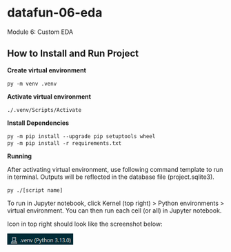 # datafun-06-eda
Module 6: Custom EDA

## How to Install and Run Project

**Create virtual environment**

```shell
py -m venv .venv
```

**Activate virtual environment**

```shell
./.venv/Scripts/Activate
```

**Install Dependencies**

```shell
py -m pip install --upgrade pip setuptools wheel
py -m pip install -r requirements.txt
```

**Running**

After activating virtual environment, use following command template to run in terminal. Outputs will be reflected in the database file (project.sqlite3).

```shell
py ./[script name]
```

To run in Jupyter notebook, click Kernel (top right) > Python environments > virtual environment. You can then run each cell (or all) in Jupyter notebook.

Icon in top right should look like the screenshot below:

![.venv Python version](image.png)
